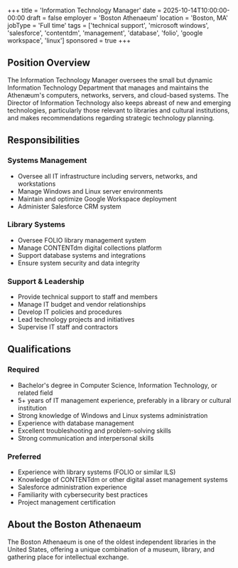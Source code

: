 +++
title = 'Information Technology Manager'
date = 2025-10-14T10:00:00-00:00
draft = false
employer = 'Boston Athenaeum'
location = 'Boston, MA'
jobType = 'Full time'
tags = ['technical support', 'microsoft windows', 'salesforce', 'contentdm', 'management', 'database', 'folio', 'google workspace', 'linux']
sponsored = true
+++

## Position Overview

The Information Technology Manager oversees the small but dynamic Information Technology Department that manages and maintains the Athenæum's computers, networks, servers, and cloud-based systems. The Director of Information Technology also keeps abreast of new and emerging technologies, particularly those relevant to libraries and cultural institutions, and makes recommendations regarding strategic technology planning.

## Responsibilities

### Systems Management
- Oversee all IT infrastructure including servers, networks, and workstations
- Manage Windows and Linux server environments
- Maintain and optimize Google Workspace deployment
- Administer Salesforce CRM system

### Library Systems
- Oversee FOLIO library management system
- Manage CONTENTdm digital collections platform
- Support database systems and integrations
- Ensure system security and data integrity

### Support & Leadership
- Provide technical support to staff and members
- Manage IT budget and vendor relationships
- Develop IT policies and procedures
- Lead technology projects and initiatives
- Supervise IT staff and contractors

## Qualifications

### Required
- Bachelor's degree in Computer Science, Information Technology, or related field
- 5+ years of IT management experience, preferably in a library or cultural institution
- Strong knowledge of Windows and Linux systems administration
- Experience with database management
- Excellent troubleshooting and problem-solving skills
- Strong communication and interpersonal skills

### Preferred
- Experience with library systems (FOLIO or similar ILS)
- Knowledge of CONTENTdm or other digital asset management systems
- Salesforce administration experience
- Familiarity with cybersecurity best practices
- Project management certification

## About the Boston Athenaeum

The Boston Athenaeum is one of the oldest independent libraries in the United States, offering a unique combination of a museum, library, and gathering place for intellectual exchange.

